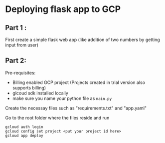 # Deploying flask app to GCP

## Part 1 :

First create a simple flask web app (like addition of two numbers by getting input from user)

## Part 2:

Pre-requisites:
- Billing enabled GCP project (Projects created in trial version also supports billing)
- glcoud sdk installed locally
- make sure you name your python file as `main.py`

Create the necessay files such as "requirements.txt" and "app.yaml"

Go to the root folder where the files reside and run
```
gcloud auth login
gcloud config set project <put your project id here>
gcloud app deploy
```


